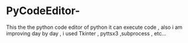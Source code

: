 # PyCodeEditor-
This the the python code editor of python it can execute code , also i am improving day by day , i used Tkinter , pyttsx3 ,subprocess , etc...
